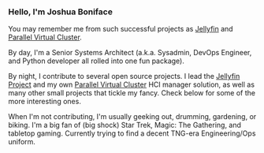 ### Hello, I'm Joshua Boniface

You may remember me from such successful projects as [Jellyfin](https://github.com/jellyfin) and [Parallel Virtual Cluster](https://github.com/parallelvirtualcluster).

By day, I'm a Senior Systems Architect (a.k.a. Sysadmin, DevOps Engineer, and Python developer all rolled into one fun package).

By night, I contribute to several open source projects. I lead the [Jellyfin Project](https://jellyfin.org) and my own [Parallel Virtual Cluster](https://docs.parallelvirtualcluster.org) HCI manager solution, as well as many other small projects that tickle my fancy. Check below for some of the more interesting ones.

When I'm not contributing, I'm usually geeking out, drumming, gardening, or biking. I'm a big fan of (big shock) Star Trek, Magic: The Gathering, and tabletop gaming. Currently trying to find a decent TNG-era Engineering/Ops uniform.
